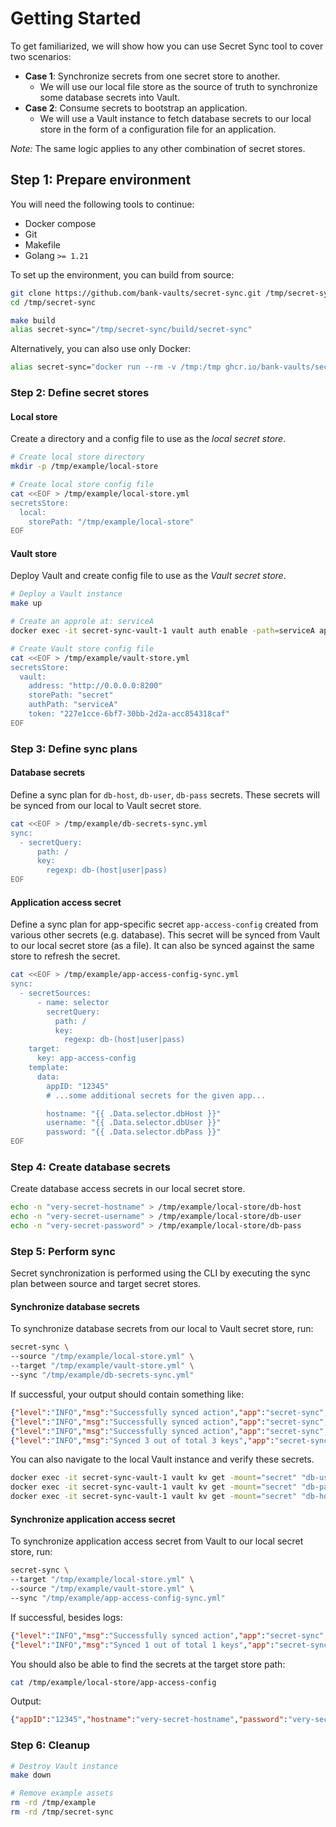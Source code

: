 # Getting Started

To get familiarized, we will show how you can use Secret Sync tool to cover two scenarios:

- **Case 1**: Synchronize secrets from one secret store to another.
  - We will use our local file store as the source of truth to synchronize some database secrets into Vault.
- **Case 2**: Consume secrets to bootstrap an application.
  - We will use a Vault instance to fetch database secrets to our local store in the form of a configuration file for an application.

*Note:* The same logic applies to any other combination of secret stores.

## Step 1: Prepare environment

You will need the following tools to continue:

- Docker compose
- Git
- Makefile
- Golang `>= 1.21`

To set up the environment, you can build from source:

```bash
git clone https://github.com/bank-vaults/secret-sync.git /tmp/secret-sync
cd /tmp/secret-sync

make build
alias secret-sync="/tmp/secret-sync/build/secret-sync"
```

Alternatively, you can also use only Docker:

```bash
alias secret-sync="docker run --rm -v /tmp:/tmp ghcr.io/bank-vaults/secret-sync:latest secret-sync"
```

### Step 2: Define secret stores

#### Local store

Create a directory and a config file to use as the *local secret store*.

```bash
# Create local store directory
mkdir -p /tmp/example/local-store

# Create local store config file
cat <<EOF > /tmp/example/local-store.yml
secretsStore:
  local:
    storePath: "/tmp/example/local-store"
EOF
```

#### Vault store

Deploy Vault and create config file to use as the *Vault secret store*.

```bash
# Deploy a Vault instance
make up

# Create an approle at: serviceA
docker exec -it secret-sync-vault-1 vault auth enable -path=serviceA approle

# Create Vault store config file
cat <<EOF > /tmp/example/vault-store.yml
secretsStore:
  vault:
    address: "http://0.0.0.0:8200"
    storePath: "secret"
    authPath: "serviceA"
    token: "227e1cce-6bf7-30bb-2d2a-acc854318caf"
EOF
```

### Step 3: Define sync plans

#### Database secrets

Define a sync plan for `db-host`, `db-user`, `db-pass` secrets. These secrets will be synced from our local to Vault secret store.

```bash
cat <<EOF > /tmp/example/db-secrets-sync.yml
sync:
  - secretQuery:
      path: /
      key:
        regexp: db-(host|user|pass)
EOF
```

#### Application access secret

Define a sync plan for app-specific secret `app-access-config` created from various other secrets (e.g. database). This secret will be synced from Vault to our local secret store (as a file). It can also be synced against the same store to refresh the secret.

```bash
cat <<EOF > /tmp/example/app-access-config-sync.yml
sync:
  - secretSources:
      - name: selector
        secretQuery:
          path: /
          key:
            regexp: db-(host|user|pass)
    target:
      key: app-access-config
    template:
      data:
        appID: "12345"
        # ...some additional secrets for the given app...

        hostname: "{{ .Data.selector.dbHost }}"
        username: "{{ .Data.selector.dbUser }}"
        password: "{{ .Data.selector.dbPass }}"
EOF
```

### Step 4: Create database secrets

Create database access secrets in our local secret store.

```bash
echo -n "very-secret-hostname" > /tmp/example/local-store/db-host
echo -n "very-secret-username" > /tmp/example/local-store/db-user
echo -n "very-secret-password" > /tmp/example/local-store/db-pass
```

### Step 5: Perform sync

Secret synchronization is performed using the CLI by executing the sync plan between source and target secret stores.

#### Synchronize database secrets

To synchronize database secrets from our local to Vault secret store, run:

```bash
secret-sync \
--source "/tmp/example/local-store.yml" \
--target "/tmp/example/vault-store.yml" \
--sync "/tmp/example/db-secrets-sync.yml"
```

If successful, your output should contain something like:

```json
{"level":"INFO","msg":"Successfully synced action","app":"secret-sync","id":0,"key":"/db-pass"}
{"level":"INFO","msg":"Successfully synced action","app":"secret-sync","id":0,"key":"/db-host"}
{"level":"INFO","msg":"Successfully synced action","app":"secret-sync","id":0,"key":"/db-user"}
{"level":"INFO","msg":"Synced 3 out of total 3 keys","app":"secret-sync"}
```

You can also navigate to the local Vault instance and verify these secrets.

```bash
docker exec -it secret-sync-vault-1 vault kv get -mount="secret" "db-user"
docker exec -it secret-sync-vault-1 vault kv get -mount="secret" "db-pass"
docker exec -it secret-sync-vault-1 vault kv get -mount="secret" "db-host"
```

#### Synchronize application access secret

To synchronize application access secret from Vault to our local secret store, run:

```bash
secret-sync \
--target "/tmp/example/local-store.yml" \
--source "/tmp/example/vault-store.yml" \
--sync "/tmp/example/app-access-config-sync.yml"
```

If successful, besides logs:

```json
{"level":"INFO","msg":"Successfully synced action","app":"secret-sync","id":0,"key":"app-access-config"}
{"level":"INFO","msg":"Synced 1 out of total 1 keys","app":"secret-sync"}
```

You should also be able to find the secrets at the target store path:

```bash
cat /tmp/example/local-store/app-access-config
```

Output:

```json
{"appID":"12345","hostname":"very-secret-hostname","password":"very-secret-password","username":"very-secret-username"}
```

### Step 6: Cleanup

```bash
# Destroy Vault instance
make down

# Remove example assets
rm -rd /tmp/example
rm -rd /tmp/secret-sync
```
